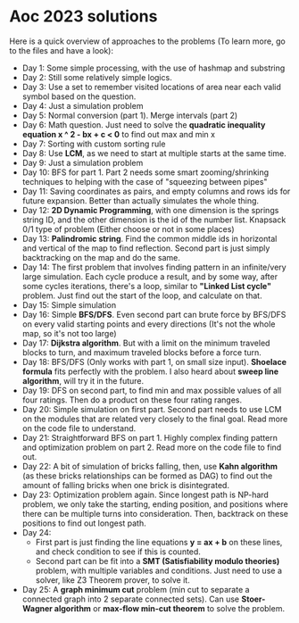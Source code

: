 # Aoc 2023 solutions

Here is a quick overview of approaches to the problems (To learn more, go to the files and have a look):
- Day 1: Some simple processing, with the use of hashmap and substring
- Day 2: Still some relatively simple logics.
- Day 3: Use a set to remember visited locations of area near each valid symbol based on the question.
- Day 4: Just a simulation problem
- Day 5: Normal conversion (part 1). Merge intervals (part 2)
- Day 6: Math question. Just need to solve the **quadratic inequality equation x ^ 2 - bx + c < 0** to find out max and min x
- Day 7: Sorting with custom sorting rule
- Day 8: Use **LCM**, as we need to start at multiple starts at the same time.
- Day 9: Just a simulation problem
- Day 10: BFS for part 1. Part 2 needs some smart zooming/shrinking techniques to helping with the case of "squeezing between pipes"
- Day 11: Saving coordinates as pairs, and empty columns and rows ids for future expansion. Better than actually simulates the whole thing.
- Day 12: **2D Dynamic Programming**, with one dimension is the springs string ID, and the other dimension is the id of the number list. Knapsack 0/1 type of problem (Either choose or not in some places)
- Day 13: **Palindromic string**. Find the common middle ids in horizontal and vertical of the map to find reflection. Second part is just simply backtracking on the map and do the same.
- Day 14: The first problem that involves finding pattern in an infinite/very large simulation. Each cycle produce a result, and by some way, after some cycles iterations, there's a loop, similar to **"Linked List cycle"** problem. Just find out the start of the loop, and calculate on that.
- Day 15: Simple simulation
- Day 16: Simple **BFS/DFS**. Even second part can brute force by BFS/DFS on every valid starting points and every directions (It's not the whole map, so it's not too large)
- Day 17: **Dijkstra algorithm**. But with a limit on the minimum traveled blocks to turn, and maximum traveled blocks before a force turn.
- Day 18: BFS/DFS (Only works with part 1, on small size input). **Shoelace formula** fits perfectly with the problem. I also heard about **sweep line algorithm**, will try it in the future.
- Day 19: DFS on second part, to find min and max possible values of all four ratings. Then do a product on these four rating ranges.
- Day 20: Simple simulation on first part. Second part needs to use LCM on the modules that are related very closely to the final goal. Read more on the code file to understand.
- Day 21: Straightforward BFS on part 1. Highly complex finding pattern and optimization problem on part 2. Read more on the code file to find out.
- Day 22: A bit of simulation of bricks falling, then, use **Kahn algorithm** (as these bricks relationships can be formed as DAG) to find out the amount of falling bricks when one brick is disintegrated.
- Day 23: Optimization problem again. Since longest path is NP-hard problem, we only take the starting, ending position, and positions where there can be multiple turns into consideration. Then, backtrack on these positions to find out longest path.
- Day 24: 
    - First part is just finding the line equations **y = ax + b** on these lines, and check condition to see if this is counted. 
    - Second part can be fit into a **SMT (Satisfiability modulo theories)** problem, with multiple variables and conditions. Just need to use a solver, like Z3 Theorem prover, to solve it.
- Day 25: A **graph minimum cut** problem (min cut to separate a connected graph into 2 separate connected sets). Can use **Stoer-Wagner algorithm** or **max-flow min-cut theorem** to solve the problem.